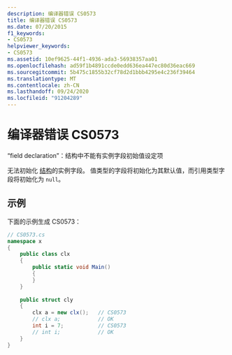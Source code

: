 ```yaml
---
description: 编译器错误 CS0573
title: 编译器错误 CS0573
ms.date: 07/20/2015
f1_keywords:
- CS0573
helpviewer_keywords:
- CS0573
ms.assetid: 10ef9625-44f1-4936-ada3-56938357aa01
ms.openlocfilehash: ad59f1b4891ccde0edd636ea447ec80d36eac669
ms.sourcegitcommit: 5b475c1855b32cf78d2d1bbb4295e4c236f39464
ms.translationtype: MT
ms.contentlocale: zh-CN
ms.lasthandoff: 09/24/2020
ms.locfileid: "91204289"
---
```

# <a name="compiler-error-cs0573"></a>编译器错误 CS0573

“field declaration”：结构中不能有实例字段初始值设定项  
  
 无法初始化 [结构](../language-reference/builtin-types/struct.md)的实例字段。 值类型的字段将初始化为其默认值，而引用类型字段将初始化为 `null`。  
  
## <a name="example"></a>示例  

 下面的示例生成 CS0573：  
  
```csharp  
// CS0573.cs  
namespace x  
{  
    public class clx  
    {  
        public static void Main()  
        {  
        }  
    }  
  
    public struct cly  
    {  
        clx a = new clx();   // CS0573  
        // clx a;            // OK  
        int i = 7;           // CS0573  
        // int i;            // OK  
    }  
}  
```

